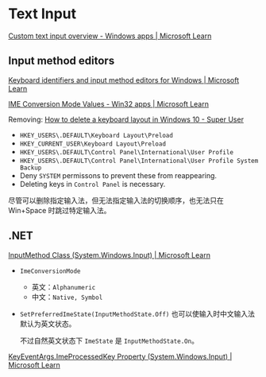 # Text Input
[Custom text input overview - Windows apps | Microsoft Learn](https://learn.microsoft.com/en-us/windows/apps/design/input/custom-text-input)

## Input method editors
[Keyboard identifiers and input method editors for Windows | Microsoft Learn](https://learn.microsoft.com/en-us/windows-hardware/manufacture/desktop/windows-language-pack-default-values)

[IME Conversion Mode Values - Win32 apps | Microsoft Learn](https://learn.microsoft.com/en-us/windows/win32/intl/ime-conversion-mode-values)

Removing: [How to delete a keyboard layout in Windows 10 - Super User](https://superuser.com/questions/957552/how-to-delete-a-keyboard-layout-in-windows-10)
- `HKEY_USERS\.DEFAULT\Keyboard Layout\Preload`
- `HKEY_CURRENT_USER\Keyboard Layout\Preload`
- `HKEY_USERS\.DEFAULT\Control Panel\International\User Profile`
- `HKEY_USERS\.DEFAULT\Control Panel\International\User Profile System Backup`
- Deny `SYSTEM` permissons to prevent these from reappearing.
- Deleting keys in `Control Panel` is necessary.

尽管可以删除指定输入法，但无法指定输入法的切换顺序，也无法只在 Win+Space 时跳过特定输入法。

## .NET
[InputMethod Class (System.Windows.Input) | Microsoft Learn](https://learn.microsoft.com/en-us/dotnet/api/system.windows.input.inputmethod)

- `ImeConversionMode`
  - 英文：`Alphanumeric`
  - 中文：`Native, Symbol`

- `SetPreferredImeState(InputMethodState.Off)` 也可以使输入时中文输入法默认为英文状态。

  不过自然英文状态下 `ImeState` 是 `InputMethodState.On`。

[KeyEventArgs.ImeProcessedKey Property (System.Windows.Input) | Microsoft Learn](https://learn.microsoft.com/en-us/dotnet/api/system.windows.input.keyeventargs.imeprocessedkey)
